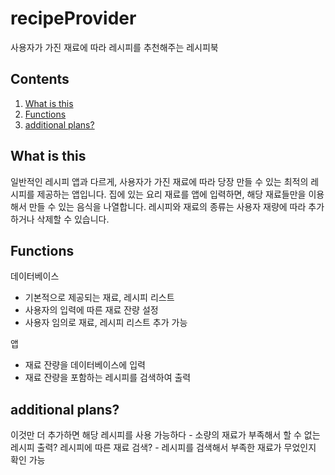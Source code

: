 # recipeProvider

사용자가 가진 재료에 따라 레시피를 추천해주는 레시피북

## Contents

1. [What is this](#what-is-this)
2. [Functions](#Functions)
3. [additional plans?](#additional-plans)

## What is this

일반적인 레시피 앱과 다르게, 사용자가 가진 재료에 따라 당장 만들 수 있는 최적의 레시피를 제공하는 앱입니다.
집에 있는 요리 재료를 앱에 입력하면, 해당 재료들만을 이용해서 만들 수 있는 음식을 나열합니다.
레시피와 재료의 종류는 사용자 재량에 따라 추가하거나 삭제할 수 있습니다.

## Functions

데이터베이스
  - 기본적으로 제공되는 재료, 레시피 리스트
  - 사용자의 입력에 따른 재료 잔량 설정
  - 사용자 임의로 재료, 레시피 리스트 추가 가능

앱
  - 재료 잔량을 데이터베이스에 입력
  - 재료 잔량을 포함하는 레시피를 검색하여 출력

## additional plans?

이것만 더 추가하면 해당 레시피를 사용 가능하다 - 소량의 재료가 부족해서 할 수 없는 레시피 출력?
레시피에 따른 재료 검색? - 레시피를 검색해서 부족한 재료가 무었인지 확인 가능
